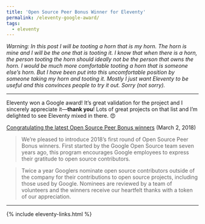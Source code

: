 ```yaml
---
title: 'Open Source Peer Bonus Winner for Eleventy'
permalink: /eleventy-google-award/
tags:
  - eleventy
---
```


_Warning: In this post I will be tooting a horn that is my horn. The horn is mine and I will be the one that is tooting it. I know that when there is a horn, the person tooting the horn should ideally not be the person that owns the horn. I would be much more comfortable tooting a horn that is someone else’s horn. But I have been put into this uncomfortable position by someone taking my horn and tooting it. Mostly I just want Eleventy to be useful and this convinces people to try it out. Sorry (not sorry)._

---

Eleventy won a Google award! It’s great validation for the project and I sincerely appreciate it—**thank you**! Lots of great projects on that list and I’m delighted to see Eleventy mixed in there. 😍

<div class="primarylink"><a href="https://opensource.googleblog.com/2018/03/congratulating-open-source-peer-bonus-winners.html">Congratulating the latest Open Source Peer Bonus winners</a> (March 2, 2018)</div>

> We’re pleased to introduce 2018’s first round of Open Source Peer Bonus winners. First started by the Google Open Source team seven years ago, this program encourages Google employees to express their gratitude to open source contributors.

> Twice a year Googlers nominate open source contributors outside of the company for their contributions to open source projects, including those used by Google. Nominees are reviewed by a team of volunteers and the winners receive our heartfelt thanks with a token of our appreciation.

---

{% include eleventy-links.html %}